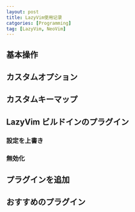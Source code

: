 ```yaml
---
layout: post
title: LazyVim使用记录
catgories: [Programming]
tag: [LazyVim, NeoVim]
---
```

## 基本操作

## カスタムオプション

## カスタムキーマップ


## LazyVim ビルドインのプラグイン
### 設定を上書き

### 無効化

## プラグインを追加

## おすすめのプラグイン

